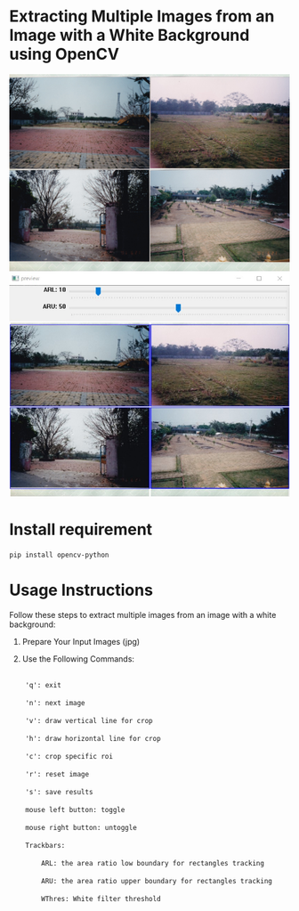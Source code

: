 # Extracting Multiple Images from an Image with a White Background using OpenCV

![demo](Docs/example.jpg)
![demo](Docs/example_output.jpg)

# Install requirement

`pip install opencv-python`

# Usage Instructions

Follow these steps to extract multiple images from an image with a white background:

1. Prepare Your Input Images (jpg)

2. Use the Following Commands:

```

    'q': exit 

    'n': next image

    'v': draw vertical line for crop

    'h': draw horizontal line for crop

    'c': crop specific roi

    'r': reset image

    's': save results

    mouse left button: toggle

    mouse right button: untoggle

    Trackbars:

        ARL: the area ratio low boundary for rectangles tracking

        ARU: the area ratio upper boundary for rectangles tracking

        WThres: White filter threshold

```